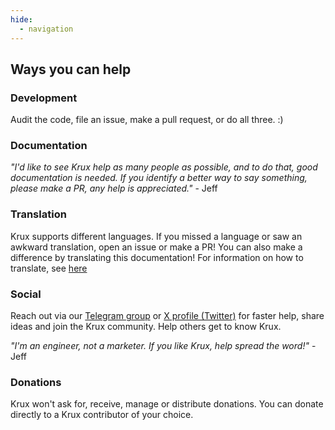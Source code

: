 ```yaml
---
hide:
  - navigation
---
```


## Ways you can help
### Development
Audit the code, file an issue, make a pull request, or do all three. :)

### Documentation
*"I'd like to see Krux help as many people as possible, and to do that, good documentation is needed. If you identify a better way to say something, please make a PR, any help is appreciated."* - Jeff

### Translation
Krux supports different languages. If you missed a language or saw an awkward translation, open an issue or make a PR! You can also make a difference by translating this documentation! For information on how to translate, see [here](https://github.com/selfcustody/krux/blob/main/i18n/README.md#translation)

### Social
Reach out via our [Telegram group](https://t.me/SC_Krux) or [X profile (Twitter)](https://x.com/selfcustodykrux) for faster help, share ideas and join the Krux community.
Help others get to know Krux.

*"I'm an engineer, not a marketer. If you like Krux, help spread the word!"* - Jeff

### Donations

Krux won't ask for, receive, manage or distribute donations. You can donate directly to a Krux contributor of your choice.
